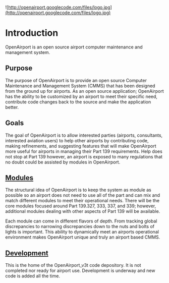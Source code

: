 ![http://openairport.googlecode.com/files/logo.jpg](http://openairport.googlecode.com/files/logo.jpg)

# Introduction #

OpenAirport is an open source airport computer maintenance and management system.

## Purpose ##

The purpose of OpenAirport is to provide an open source Computer Maintenance and Management System (CMMS) that has been designed from the ground up for airports. As an open source application; OpenAirport has the ability to be customized by an airport to meet their specific need, contribute code changes back to the source and make the application better.

## Goals ##

The goal of OpenAirport is to allow interested parties (airports, consultants, interested aviation users) to help other airports by contributing code, making refinements, and suggesting features that will make OpenAirport more useful for airports in managing their Part 139 requirements. Help does not stop at Part 139 however, an airport is exposed to many regulations that no doubt could be assisted by modules in OpenAirport.

## [Modules](Modules.md) ##

The structural idea of OpenAirport is to keep the system as module as possible so an airport does not need to use all of the part and can mix and match different modules to meet their operational needs. There will be the core modules focused around Part 139.327, 333, 337, and 339; however, additional modules dealing with other aspects of Part 139 will be available.

Each module can come in different flavors of depth.  From tracking global discrepancies to narrowing discrepancies down to the nuts and bolts of lights is important.  This ability to dynamically meet an airports operational environment makes OpenAirport unique and truly an airport based CMMS.


## [Development](Development.md) ##

This is the home of the OpenAirport\_v3t code depository. It is not completed nor ready for airport use. Development is underway and new code is added all the time.